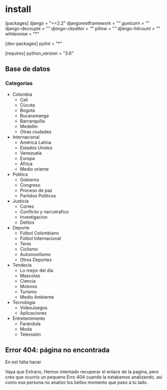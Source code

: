 # install

[packages]
django = "==2.2"
djangorestframework = "*"
gunicorn = "*"
django-decouple = "*"
django-ckeditor = "*"
pillow = "*"
django-hitcount = "*"
whitenoise = "*"

[dev-packages]
pylint = "*"

[requires]
python_version = "3.6"

## Base de datos

### Categorias

* Colombia
  * Cali
  * Cúcuta
  * Bogotá
  * Bucaramanga
  * Barranquilla
  * Medellín
  * Otras ciudades
* Internacional
  * América Latina
  * Estados Unidos
  * Venezuela
  * Europa
  * África
  * Medio oriente
* Politica
  * Gobierno
  * Congreso
  * Proceso de paz
  * Partidos Politicos
* Justicia
  * Cortes
  * Conflicto y narcotrafico
  * Investigacion
  * Delitos
* Deporte
  * Fútbol Colombiano
  * Fútbol Internacional
  * Tenis
  * Ciclismo
  * Automovilismo
  * Otros Deportes
* Tendecia
  * Lo mejor del día
  * Mascotas
  * Ciencia
  * Motores
  * Turismo
  * Medio Ambiente
* Tecnologia
  * VideoJuegos
  * Aplicaciones
* Entretenimiento
  * Farándula
  * Moda
  * Televisión

## Error 404: página no encontrada

En est falta hacer

Vaya que Extrano, Hemos intentado recuperar el enlace de la pagina, pero creo que ocurrio un pequeno Erro 404 cuando la estabamos analizando, asi como esa persona no analizo los bellos momento que paso a tu lado.
